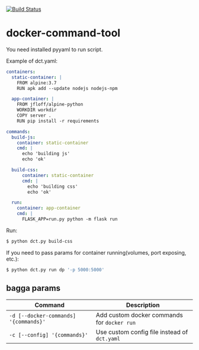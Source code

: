 [![Build Status](https://travis-ci.com/kai25/docker-command-tool.svg?branch=master)](https://travis-ci.com/kai25/docker-command-tool)

# docker-command-tool

You need installed pyyaml to run script.

Example of dct.yaml:

```yaml
containers:
  static-container: |
    FROM alpine:3.7
    RUN apk add --update nodejs nodejs-npm

  app-container: |
    FROM jfloff/alpine-python
    WORKDIR workdir
    COPY server .
    RUN pip install -r requirements

commands:
  build-js:
    container: static-container
    cmd: |
      echo 'building js'
      echo 'ok'

  build-css:
      container: static-container
      cmd: |
        echo 'building css'
        echo 'ok'

  run:
    container: app-container
    cmd: |
      FLASK_APP=run.py python -m flask run
```

Run:
```sh
$ python dct.py build-css
```

If you need to pass params for container running(volumes, port exposing, etc.):
```sh
$ python dct.py run dp '-p 5000:5000'
```

## bagga params
Command | Description
------- | -----------
`-d [--docker-commands] '{commands}'` | Add custom docker commands for `docker run`
`-c [--config] '{commands}'` | Use custom config file instead of `dct.yaml`
